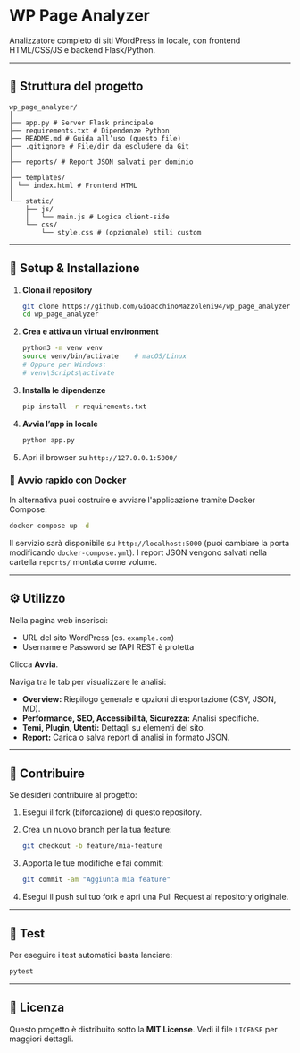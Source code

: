 # WP Page Analyzer

Analizzatore completo di siti WordPress in locale, con frontend HTML/CSS/JS e backend Flask/Python.

---

## 📂 Struttura del progetto

```
wp_page_analyzer/
│
├── app.py # Server Flask principale
├── requirements.txt # Dipendenze Python
├── README.md # Guida all’uso (questo file)
├── .gitignore # File/dir da escludere da Git
│
├── reports/ # Report JSON salvati per dominio
│
├── templates/
│ └── index.html # Frontend HTML
│
└── static/
    ├── js/
    │   └── main.js # Logica client-side
    └── css/
        └── style.css # (opzionale) stili custom
```

---

## 🚀 Setup & Installazione

1.  **Clona il repository**

    ```bash
    git clone https://github.com/GioacchinoMazzoleni94/wp_page_analyzer.git
    cd wp_page_analyzer
    ```

2.  **Crea e attiva un virtual environment**

    ```bash
    python3 -m venv venv
    source venv/bin/activate    # macOS/Linux
    # Oppure per Windows:
    # venv\Scripts\activate
    ```

3.  **Installa le dipendenze**

    ```bash
    pip install -r requirements.txt
    ```

4.  **Avvia l’app in locale**

    ```bash
    python app.py
    ```

5.  Apri il browser su `http://127.0.0.1:5000/`

### 🐳 Avvio rapido con Docker

In alternativa puoi costruire e avviare l'applicazione tramite Docker Compose:

```bash
docker compose up -d
```

Il servizio sarà disponibile su `http://localhost:5000` (puoi cambiare la porta
modificando `docker-compose.yml`). I report JSON vengono salvati nella cartella
`reports/` montata come volume.

---

## ⚙️ Utilizzo

Nella pagina web inserisci:

* URL del sito WordPress (es. `example.com`)
* Username e Password se l’API REST è protetta

Clicca **Avvia**.

Naviga tra le tab per visualizzare le analisi:

* **Overview:** Riepilogo generale e opzioni di esportazione (CSV, JSON, MD).
* **Performance, SEO, Accessibilità, Sicurezza:** Analisi specifiche.
* **Temi, Plugin, Utenti:** Dettagli su elementi del sito.
* **Report:** Carica o salva report di analisi in formato JSON.

---

## 🤝 Contribuire

Se desideri contribuire al progetto:

1.  Esegui il fork (biforcazione) di questo repository.
2.  Crea un nuovo branch per la tua feature:

    ```bash
    git checkout -b feature/mia-feature
    ```

3.  Apporta le tue modifiche e fai commit:

    ```bash
    git commit -am "Aggiunta mia feature"
    ```

4.  Esegui il push sul tuo fork e apri una Pull Request al repository originale.

---

## 🧪 Test

Per eseguire i test automatici basta lanciare:

```bash
pytest
```

---

## 📄 Licenza

Questo progetto è distribuito sotto la **MIT License**. Vedi il file `LICENSE` per maggiori dettagli.
